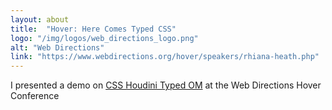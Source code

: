 ```yaml
---
layout: about
title:  "Hover: Here Comes Typed CSS"
logo: "/img/logos/web_directions_logo.png"
alt: "Web Directions"
link: "https://www.webdirections.org/hover/speakers/rhiana-heath.php"
---
```


I presented a demo on [CSS Houdini Typed OM](/presentations/#typed-css2021) at the Web Directions Hover Conference
